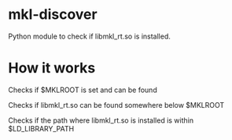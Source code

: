 # mkl-discover
Python module to check if libmkl_rt.so is installed.

# How it works

Checks if $MKLROOT is set and can be found

Checks if libmkl_rt.so can be found somewhere below $MKLROOT

Checks if the path where libmkl_rt.so is installed is within $LD_LIBRARY_PATH
